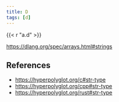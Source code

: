 ```yaml
---
title: D
tags: [d]
---
```


{{< r "a.d" >}}

<https://dlang.org/spec/arrays.html#strings>

## References

- <https://hyperpolyglot.org/c#str-type>
- <https://hyperpolyglot.org/cpp#str-type>
- <https://hyperpolyglot.org/rust#str-type>
